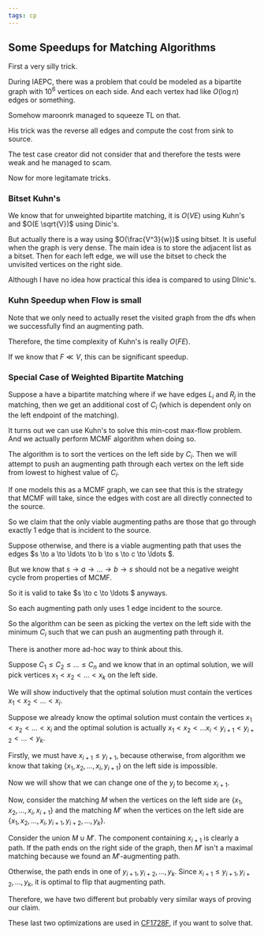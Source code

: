 ```yaml
---
tags: cp
---
```


## Some Speedups for Matching Algorithms

First a very silly trick.

During IAEPC, there was a problem that could be modeled as a bipartite graph with $10^6$ vertices on each side. And each vertex had like $O(\log n)$ edges or something.

Somehow maroonrk managed to squeeze TL on that.

His trick was the reverse all edges and compute the cost from sink to source.

The test case creator did not consider that and therefore the tests were weak and he managed to scam.

Now for more legitamate tricks.

### Bitset Kuhn's

We know that for unweighted bipartite matching, it is $O(VE)$ using Kuhn's and $O(E \sqrt{V})$ using Dinic's.

But actually there is a way using $O(\frac{V^3}{w})$ using bitset. It is useful when the graph is very dense. The main idea is to store the adjacent list as a bitset. Then for each left edge, we will use the bitset to check the unvisited vertices on the right side.

Although I have no idea how practical this idea is compared to using DInic's.

### Kuhn Speedup when Flow is small

Note that we only need to actually reset the visited graph from the dfs when we successfully find an augmenting path.

Therefore, the time complexity of Kuhn's is really $O(FE)$.

If we know that $F \ll V$, this can be significant speedup.

### Special Case of Weighted Bipartite Matching

Suppose a have a bipartite matching where if we have edges $L_i$ and $R_j$ in the matching, then we get an additional cost of $C_i$ (which is dependent only on the left endpoint of the matching).

It turns out we can use Kuhn's to solve this min-cost max-flow problem. And we actually perform MCMF algorithm when doing so.

The algorithm is to sort the vertices on the left side by $C_i$. Then we will attempt to push an augmenting path through each vertex on the left side from lowest to highest value of $C_i$.

If one models this as a MCMF graph, we can see that this is the strategy that MCMF will take, since the edges with cost are all directly connected to the source.

So we claim that the only viable augmenting paths are those that go through exactly $1$ edge that is incident to the source.

Suppose otherwise, and there is a viable augmenting path that uses the edges $s \to a \to \ldots \to b \to s \to c \to \ldots $.

But we know that $s \to a \to \ldots \to b \to s$ should not be a negative weight cycle from properties of MCMF.

So it is valid to take $s \to c \to \ldots $ anyways.

So each augmenting path only uses $1$ edge incident to the source. 

So the algorithm can be seen as picking the vertex on the left side with the minimum $C_i$ such that we can push an augmenting path through it.

There is another more ad-hoc way to think about this.

Suppose $C_1 \leq C_2 \leq \ldots \leq C_n$ and we know that in an optimal solution, we will pick vertices $x_1 < x_2 < \ldots < x_k$ on the left side.

We will show inductively that the optimal solution must contain the vertices $x_1 < x_2 < \ldots < x_i$.

Suppose we already know the optimal solution must contain the vertices $x_1 < x_2 < \ldots < x_i$ and the optimal solution is actually $x_1 < x_2 < \ldots  x_i < y_{i+1} < y_{i+2} < \ldots < y_k$.

Firstly, we must have $x_{i+1} \leq y_{i+1}$, because otherwise, from algorithm we know that taking $\{x_1,x_2,\ldots,x_i,y_{i+1}\}$ on the left side is impossible.

Now we will show that we can change one of the $y_j$ to become $x_{i+1}$.

Now, consider the matching $M$ when the vertices on the left side are $\{x_1,x_2,\ldots,x_i,x_{i+1}\}$ and the matching $M'$ when the vertices on the left side are $\{x_1,x_2,\ldots,x_i,y_{i+1},y_{i+2}, \ldots, y_k\}$.

Consider the union $M \cup M'$. The component containing $x_{i+1}$ is clearly a path. If the path ends on the right side of the graph, then $M'$ isn't a maximal matching because we found an $M'$-augmenting path.

Otherwise, the path ends in one of $y_{i+1},y_{i+2}, \ldots, y_k$. Since $x_{i+1} \leq y_{i+1},y_{i+2}, \ldots, y_k$, it is optimal to flip that augmenting path.

Therefore, we have two different but probably very similar ways of proving our claim.

These last two optimizations are used in [CF1728F](https://codeforces.com/problemset/problem/1728/F), if you want to solve that.
